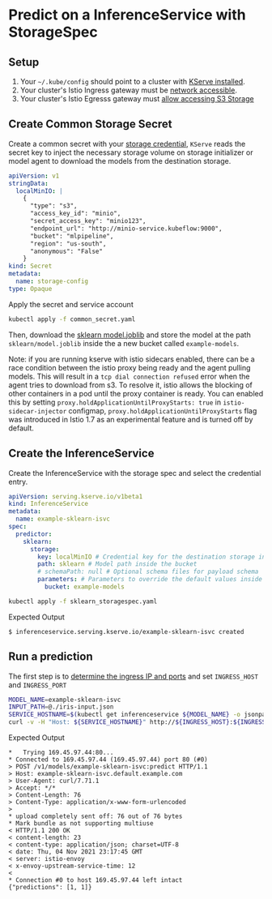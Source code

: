 # Predict on a InferenceService with StorageSpec
## Setup
1. Your `~/.kube/config` should point to a cluster with [KServe installed](https://github.com/kserve/kserve#installation).
2. Your cluster's Istio Ingress gateway must be [network accessible](https://istio.io/latest/docs/tasks/traffic-management/ingress/ingress-control/).
3. Your cluster's Istio Egresss gateway must [allow accessing S3 Storage](https://istio.io/latest/docs/tasks/traffic-management/egress/egress-control/)

## Create Common Storage Secret
Create a common secret with your [storage credential](https://console.aws.amazon.com/iam/home#/users), `KServe` reads the secret key to inject
the necessary storage volume on storage initializer or model agent to download the models from the destination storage.
```yaml
apiVersion: v1
stringData:
  localMinIO: |
    {
      "type": "s3",
      "access_key_id": "minio",
      "secret_access_key": "minio123",
      "endpoint_url": "http://minio-service.kubeflow:9000",
      "bucket": "mlpipeline",
      "region": "us-south",
      "anonymous": "False"
    }
kind: Secret
metadata:
  name: storage-config
type: Opaque
```

Apply the secret and service account
```bash
kubectl apply -f common_secret.yaml
```

Then, download the [sklearn model.joblib](https://console.cloud.google.com/storage/browser/kfserving-examples/models/sklearn/1.0/model) and store the model at the path `sklearn/model.joblib` inside the a new bucket called `example-models`.

Note: if you are running kserve with istio sidecars enabled, there can be a race condition between the istio proxy being ready and the agent pulling models.
This will result in a `tcp dial connection refused` error when the agent tries to download from s3.
To resolve it, istio allows the blocking of other containers in a pod until the proxy container is ready.
You can enabled this by setting `proxy.holdApplicationUntilProxyStarts: true` in `istio-sidecar-injector` configmap,
`proxy.holdApplicationUntilProxyStarts` flag was introduced in Istio 1.7 as an experimental feature and is turned off by default.

## Create the InferenceService
Create the InferenceService with the storage spec and select the credential entry.
```yaml
apiVersion: serving.kserve.io/v1beta1
kind: InferenceService
metadata:
  name: example-sklearn-isvc
spec:
  predictor:
    sklearn:
      storage:
        key: localMinIO # Credential key for the destination storage in the common secret
        path: sklearn # Model path inside the bucket
        # schemaPath: null # Optional schema files for payload schema
        parameters: # Parameters to override the default values inside the common secret.
          bucket: example-models
```

```bash
kubectl apply -f sklearn_storagespec.yaml
```

Expected Output
```
$ inferenceservice.serving.kserve.io/example-sklearn-isvc created
```

## Run a prediction
The first step is to [determine the ingress IP and ports](../../../../README.md#determine-the-ingress-ip-and-ports) and set `INGRESS_HOST` and `INGRESS_PORT`

```bash
MODEL_NAME=example-sklearn-isvc
INPUT_PATH=@./iris-input.json
SERVICE_HOSTNAME=$(kubectl get inferenceservice ${MODEL_NAME} -o jsonpath='{.status.url}' | cut -d "/" -f 3)
curl -v -H "Host: ${SERVICE_HOSTNAME}" http://${INGRESS_HOST}:${INGRESS_PORT}/v1/models/$MODEL_NAME:predict -d $INPUT_PATH
```
Expected Output
```
*   Trying 169.45.97.44:80...
* Connected to 169.45.97.44 (169.45.97.44) port 80 (#0)
> POST /v1/models/example-sklearn-isvc:predict HTTP/1.1
> Host: example-sklearn-isvc.default.example.com
> User-Agent: curl/7.71.1
> Accept: */*
> Content-Length: 76
> Content-Type: application/x-www-form-urlencoded
>
* upload completely sent off: 76 out of 76 bytes
* Mark bundle as not supporting multiuse
< HTTP/1.1 200 OK
< content-length: 23
< content-type: application/json; charset=UTF-8
< date: Thu, 04 Nov 2021 23:17:45 GMT
< server: istio-envoy
< x-envoy-upstream-service-time: 12
<
* Connection #0 to host 169.45.97.44 left intact
{"predictions": [1, 1]}
```
